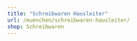 ```yaml
---
title: "Schreibwaren Hausleiter"
url: /muenchen/schreibwaren-hausleiter/
shop: Schreibwaren
---
```

